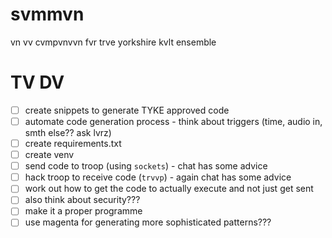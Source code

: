 # svmmvn
vn vv cvmpvnvvn fvr trve yorkshire kvlt ensemble

# TV DV
- [ ] create snippets to generate TYKE approved code
- [ ] automate code generation process - think about triggers (time, audio in, smth else?? ask lvrz)
- [ ] create requirements.txt
- [ ] create venv
- [ ] send code to troop (using `sockets`) - chat has some advice
- [ ] hack troop to receive code (`trvvp`) - again chat has some advice
- [ ] work out how to get the code to actually execute and not just get sent
- [ ] also think about security???
- [ ] make it a proper programme
- [ ] use magenta for generating more sophisticated patterns???